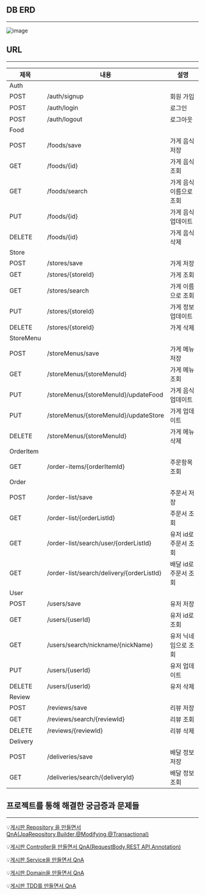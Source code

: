 ## DB ERD
***
![image](https://user-images.githubusercontent.com/56629324/235487969-d862585b-c6ef-4cef-9d0f-1323bc9a70d2.png)

## URL
***
|제목|내용|설명|
|------|---|---|
|Auth|||
|POST|/auth/signup|회원 가입|
|POST|/auth/login|로그인|
|POST|/auth/logout|로그아웃|
|Food|||
|POST|/foods/save|가게 음식 저장|
|GET|/foods/{id}|가게 음식 조회|
|GET|/foods/search|가게 음식 이름으로 조회|
|PUT|/foods/{id}|가게 음식 업데이트|
|DELETE|/foods/{id}|가게 음식 삭제|
|Store|||
|POST|/stores/save|가게 저장|
|GET|/stores/{storeId}|가게 조회|
|GET|/stores/search|가게 이름으로 조회|
|PUT|/stores/{storeId}|가게 정보 업데이트|
|DELETE|/stores/{storeId}|가게 삭제|
|StoreMenu|||
|POST|/storeMenus/save|가게 메뉴 저장|
|GET|/storeMenus/{storeMenuId}|가게 메뉴 조회|
|PUT|/storeMenus/{storeMenuId}/updateFood|가게 음식 업데이트|
|PUT|/storeMenus/{storeMenuId}/updateStore|가게 업데이트|
|DELETE|/storeMenus/{storeMenuId}|가게 메뉴 삭제|
|OrderItem|||
|GET|/order-items/{orderItemId}|주문항목 조회||
|Order|||
|POST|/order-list/save|주문서 저장|
|GET|/order-list/{orderListId}|주문서 조회|
|GET|/order-list/search/user/{orderListId}|유저 id로 주문서 조회|
|GET|/order-list/search/delivery/{orderListId}|배달 id로 주문서 조회|
|User|||
|POST|/users/save|유저 저장|
|GET|/users/{userId}|유저 id로 조회|
|GET|/users/search/nickname/{nickName}|유저 닉네임으로 조회|
|PUT|/users/{userId}|유저 업데이트|
|DELETE|/users/{userId}|유저 삭제|
|Review|||
|POST|/reviews/save|리뷰 저장|
|GET|/reviews/search/{reviewId}|리뷰 조회|
|DELETE|/reviews/{reviewId}|리뷰 삭제|
|Delivery|||
|POST|/deliveries/save|배달 정보 저장|
|GET|/deliveries/search/{deliveryId}|배달 정보 조회|



## 프로젝트를 통해 해결한 궁금증과 문제들
***
:bulb:[게시판 Repository 을 만들면서 QnA(JpaRepository,Builder,@Modifying,@Transactional)](https://peonyf.tistory.com/entry/Spring-%EA%B2%8C%EC%8B%9C%ED%8C%90-Repository-%EC%9D%84-%EB%A7%8C%EB%93%A4%EB%A9%B4%EC%84%9C-QnA)

:bulb:[게시판 Controller을 만들면서 QnA(RequestBody,REST API,Annotation)](https://peonyf.tistory.com/entry/Spring-%EA%B2%8C%EC%8B%9C%ED%8C%90-Controller%EC%9D%84-%EB%A7%8C%EB%93%A4%EB%A9%B4%EC%84%9C-QnA)

:bulb:[게시판 Service을 만들면서 QnA](https://peonyf.tistory.com/entry/Spring-%EA%B2%8C%EC%8B%9C%ED%8C%90-Service%EC%9D%84-%EB%A7%8C%EB%93%A4%EB%A9%B4%EC%84%9C-QnA)

:bulb:[게시판 Domain을 만들면서 QnA](https://peonyf.tistory.com/entry/Spring-%EA%B2%8C%EC%8B%9C%ED%8C%90-Domain%EC%9D%84-%EB%A7%8C%EB%93%A4%EB%A9%B4%EC%84%9C-QnA)

:bulb:[게시판 TDD를 만들면서 QnA](https://peonyf.tistory.com/entry/Spring-%EA%B2%8C%EC%8B%9C%ED%8C%90-TestCase%EB%A5%BC-%EB%A7%8C%EB%93%A4%EB%A9%B4%EC%84%9C-QnA)
